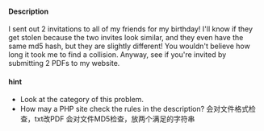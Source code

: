 #### Description
I sent out 2 invitations to all of my friends for my birthday! I'll know if they get stolen because the two invites look similar, and they even have the same md5 hash, but they are slightly different! You wouldn't believe how long it took me to find a collision. Anyway, see if you're invited by submitting 2 PDFs to my website.
#### hint
- Look at the category of this problem.
- How may a PHP site check the rules in the description?
会对文件格式检查，txt改PDF
会对文件MD5检查，放两个满足的字符串